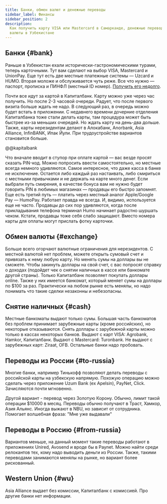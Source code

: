 ```yaml
---
title: Банки, обмен валют и денежные переводы
sidebar_label: Финансы
sidebar_position: 2
description:
  Как получить карту VISA или Mastercard в Самарканде, денежные переводы и обмен
  валюты в Узбекистане
---
```


## Банки {#bank}

Раньше в Узбекистан ехали исторически-гастрономическими турами, теперь
карточными. Тут вам сделают на выбор VISA, Mastercard и UnionPay. Еще тут есть
две местные платежные системы — Uzcard и HUMO. Вторая моложе и обслуживается
чуть реже. Все что нужно — паспорт, прописка и ПИНФЛ (местный ID номер).
[Получить его недолго](government.md#получение-пинфл).

Почти все идут за картой в Капиталбанк. Карту можно уже через час получить. Но
после 2-3 часовой очереди. Радует, что после первого визита больше ждать не
надо. В следующий раз, в очередь можно будет встать в приложении. С недавнего
времени дочерние отделения Капиталбанка тоже стали делать карты, там процедура
может быть быстрее из-за меньших очередей. Но ждать карту на день-два дольше.
Также, карты нерезидентам делают в Алокабанк, Anorbank, Asia Alliance,
InfinBANK, Ипак Йули. При трудоустройстве вариантов становится больше.

@@kapitalbank

Что вначале вводит в ступор при оплате картой — вас везде просят сказать
PIN-код. Можно попросить ввести самостоятельно, но местные всегда немного
удивляются. Самое интересное, что даже касса в банке не исключение. Остается
либо каждый раз настаивать, либо смириться с местными привычками и не держать на
карте много денег. Если выбрали путь смирения, в качестве бонуса вам не нужно
будет говорить PIN в любимых магазинах — продавцы его быстро запомнят. Еще есть
третий путь — платить через местный аналог Apple/Google Pay — HumoPay. Работает
правда не всегда. И, видимо, используется еще не часто. Продавцы до сих пор
удивляются, когда после прикладывания телефона терминал Humo начинает радостно
шуршать чеком. Кстати, продавцы тоже себя слабо защищают. Вместо номера карты
для оплаты могут прислать фотку карточки.

## Обмен валюты {#exchange}

Больше всего огорчают валютные ограничения для нерезидентов. С местной валютой
нет проблем, можете открыть сумовый счет и привязать к нему любую карту. Но
менять сумы на доллары вы не сможете. Чтобы закинуть доллары на свой счет, с вас
попросят справку о доходах (подойдет чек о снятии наличных в кассе или банкомате
другой страны). Только Капиталбанк позволяет покупать доллары online. Также у
них имеется банкомат, который меняет сумы на доллары по $100 за раз. Практически
на любом рынке есть менялы, но надо понимать что такие сделки незаконны и
небезопасны.

## Снятие наличных {#cash}

Местные банкоматы выдают только сумы. Большая часть банкоматов без проблем
принимает зарубежные карты (кроме российских), но некоторые отказываются. Снять
доллары с зарубежной карты можно только в кассах некоторых банков. Выдают с карт
VISA: Agrobank, Hamkor, Капиталбанк. Выдают с Mastercard: Turonbank. Не выдают с
зарубежных карт: Ziraat, OFB. Остальные банки надо пробовать.

## Переводы из России {#to-russia}

Многие банки, например Тинькофф позволяют делать переводы с российской карты на
узбекскую напрямую. Похожую операцию можно сделать через приложение Uzum Bank
(ex Apelsin), PayNet, Click. Зачисляются почти мгновенно.

Другой вариант - перевод через Золотую Корону. Обычно, лимит такой операции
$10000 в месяц. Переводы обычно получают в Траст, Хамкор, Азия Альянс. Иногда
выжают в NBU, но зависит от сотрудника. Помогает волшебная фраза: "Мне уже
выдавали"

## Переводы в Россию {#from-russia}

Вариантов меньше, на данный момент такие переводы работают в приложениях Unired,
Avosend и вроде бы в Paynet. Можно найти среди релокантов тех, кому надо
выводить деньги из России. Также, такими переводами занимаются менялы на рынке,
но вариант более рискованный.

## Western Union {#wu}

Asia Alliance выдает без комиссии, Капиталбанк с комиссией. Про другие банки нет
информации.
